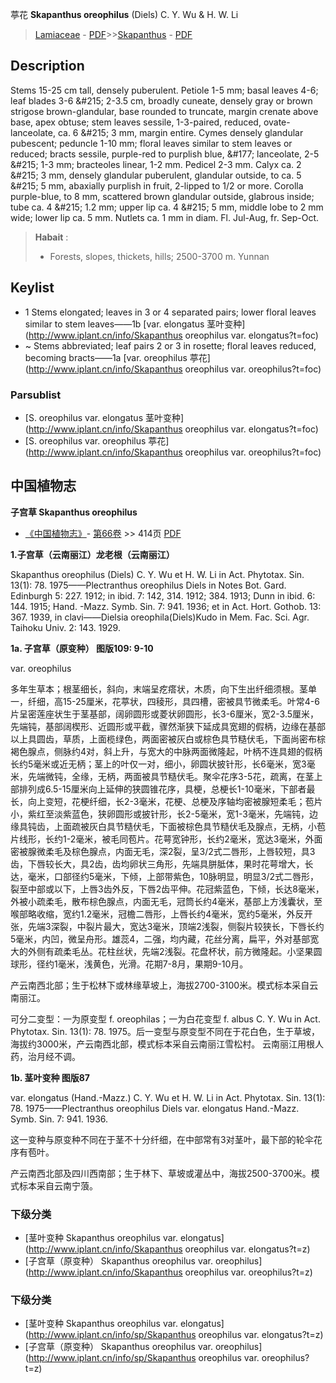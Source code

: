 葶花 **Skapanthus oreophilus** (Diels) C. Y. Wu & H. W. Li

> [Lamiaceae](http://www.iplant.cn/info/Lamiaceae?t=foc) - [PDF](http://www.iplant.cn/foc/pdf/Lamiaceae.pdf)>>[Skapanthus](http://www.iplant.cn/info/Skapanthus?t=foc) - [PDF](http://www.iplant.cn/foc/pdf/Skapanthus.pdf)

## Description

Stems 15-25 cm tall, densely puberulent. Petiole 1-5 mm; basal leaves 4-6; leaf blades 3-6 &amp;#215; 2-3.5 cm, broadly cuneate, densely gray or brown strigose brown-glandular, base rounded to truncate, margin crenate above base, apex obtuse; stem leaves sessile, 1-3-paired, reduced, ovate-lanceolate, ca. 6 &amp;#215; 3 mm, margin entire. Cymes densely glandular pubescent; peduncle 1-10 mm; floral leaves similar to stem leaves or reduced; bracts sessile, purple-red to purplish blue, &amp;#177; lanceolate, 2-5 &amp;#215; 1-3 mm; bracteoles linear, 1-2 mm. Pedicel 2-3 mm. Calyx ca. 2 &amp;#215; 3 mm, densely glandular puberulent, glandular outside, to ca. 5 &amp;#215; 5 mm, abaxially purplish in fruit, 2-lipped to 1/2 or more. Corolla purple-blue, to 8 mm, scattered brown glandular outside, glabrous inside; tube ca. 4 &amp;#215; 1.2 mm; upper lip ca. 4 &amp;#215; 5 mm, middle lobe to 2 mm wide; lower lip ca. 5 mm. Nutlets ca. 1 mm in diam. Fl. Jul-Aug, fr. Sep-Oct.

> **Habait** : 
>* Forests, slopes, thickets, hills; 2500-3700 m. Yunnan

## Keylist

* 1 Stems elongated; leaves in 3 or 4 separated pairs;  lower floral leaves similar to stem leaves——1b  [var. elongatus 茎叶变种](http://www.iplant.cn/info/Skapanthus oreophilus var. elongatus?t=foc)
* ~ Stems abbreviated; leaf pairs 2 or 3 in rosette; floral leaves reduced, becoming bracts——1a  [var. oreophilus 葶花](http://www.iplant.cn/info/Skapanthus oreophilus var. oreophilus?t=foc)


### Parsublist

* [S.  oreophilus var. elongatus  茎叶变种](http://www.iplant.cn/info/Skapanthus oreophilus var. elongatus?t=foc)
* [S.  oreophilus var. oreophilus  葶花](http://www.iplant.cn/info/Skapanthus oreophilus var. oreophilus?t=foc)

## 中国植物志


**子宫草 Skapanthus oreophilus**

* [《中国植物志》](http://www.iplant.cn/frps)- [第66卷](http://www.iplant.cn/frps/vol/66) >> 414页 [PDF](http://www.iplant.cn/frps/pdf/66/414.PDF)

**1.子宫草（云南丽江）龙老根（云南丽江）**

Skapanthus oreophilus (Diels) C. Y. Wu et H. W. Li in Act. Phytotax. Sin. 13(1): 78. 1975——Plectranthus oreophilus Diels in Notes Bot. Gard. Edinburgh 5: 227. 1912; in ibid. 7: 142, 314. 1912; 384. 1913; Dunn in ibid. 6: 144. 1915; Hand. -Mazz. Symb. Sin. 7: 941. 1936; et in Act. Hort. Gothob. 13: 367. 1939, in clavi——Dielsia oreophila(Diels)Kudo in Mem. Fac. Sci. Agr. Taihoku Univ. 2: 143. 1929.

**1a. 子宫草（原变种）  图版109: 9-10**

var. oreophilus

多年生草本；根茎细长，斜向，末端呈疙瘩状，木质，向下生出纤细须根。茎单一，纤细，高15-25厘米，花葶状，四稜形，具四槽，密被具节微柔毛。叶常4-6片呈密莲座状生于茎基部，阔卵圆形或菱状卵圆形，长3-6厘米，宽2-3.5厘米，先端钝，基部阔楔形、近圆形或平截，骤然渐狭下延成具宽翅的假柄，边缘在基部以上具圆齿，草质，上面榄绿色，两面密被灰白或棕色具节糙伏毛，下面尚密布棕褐色腺点，侧脉约4对，斜上升，与宽大的中脉两面微隆起，叶柄不连具翅的假柄长约5毫米或近无柄；茎上的叶仅一对，细小，卵圆状披针形，长6毫米，宽3毫米，先端微钝，全缘，无柄，两面被具节糙伏毛。聚伞花序3-5花，疏离，在茎上部排列成6.5-15厘米向上延伸的狭圆锥花序，具梗，总梗长1-10毫米，下部者最长，向上变短，花梗纤细，长2-3毫米，花梗、总梗及序轴均密被腺短柔毛；苞片小，紫红至淡紫蓝色，狭卵圆形或披针形，长2-5毫米，宽1-3毫米，先端钝，边缘具钝齿，上面疏被灰白具节糙伏毛，下面被棕色具节糙伏毛及腺点，无柄，小苞片线形，长约1-2毫米，被毛同苞片。花萼宽钟形，长约2毫米，宽达3毫米，外面密被腺微柔毛及棕色腺点，内面无毛，深2裂，呈3/2式二唇形，上唇较短，具3齿，下唇较长大，具2齿，齿均卵状三角形，先端具胼胝体，果时花萼增大，长达，毫米，口部径约5毫米，下倾，上部带紫色，10脉明显，明显3/2式二唇形，裂至中部或以下，上唇3齿外反，下唇2齿平伸。花冠紫蓝色，下倾，长达8毫米，外被小疏柔毛，散布棕色腺点，内面无毛，冠筒长约4毫米，基部上方浅囊状，至喉部略收缩，宽约1.2毫米，冠檐二唇形，上唇长约4毫米，宽约5毫米，外反开张，先端3深裂，中裂片最大，宽达3毫米，顶端2浅裂，侧裂片较狭长，下唇长约5毫米，内凹，微呈舟形。雄蕊4，二强，均内藏，花丝分离，扁平，外对基部宽大的外侧有疏柔毛丛。花柱丝状，先端2浅裂。花盘杯状，前方微隆起。小坚果圆球形，径约1毫米，浅黄色，光滑。花期7-8月，果期9-10月。

产云南西北部；生于松林下或林缘草坡上，海拔2700-3100米。模式标本采自云南丽江。

可分二变型：一为原变型 f. oreophilas；一为白花变型 f. albus C. Y. Wu in Act. Phytotax. Sin. 13(1): 78. 1975。后一变型与原变型不同在于花白色，生于草坡，海拔约3000米，产云南西北部，模式标本采自云南丽江雪松村。 云南丽江用根人药，治月经不调。

**1b. 茎叶变种 图版87**

var. elongatus (Hand.-Mazz.) C. Y. Wu et H. W. Li in Act. Phytotax. Sin. 13(1): 78. 1975——Plectranthus oreophilus Diels var. elongatus Hand.-Mazz. Symb. Sin. 7: 941. 1936.

这一变种与原变种不同在于茎不十分纤细，在中部常有3对茎叶，最下部的轮伞花序有苞叶。

产云南西北部及四川西南部；生于林下、草坡或灌丛中，海拔2500-3700米。模式标本采自云南宁蒗。

### 下级分类
* [茎叶变种  Skapanthus oreophilus var. elongatus](http://www.iplant.cn/info/Skapanthus oreophilus var. elongatus?t=z)
* [子宫草（原变种）  Skapanthus oreophilus var. oreophilus](http://www.iplant.cn/info/Skapanthus oreophilus var. oreophilus?t=z)

### 下级分类
* [茎叶变种  Skapanthus oreophilus var. elongatus](http://www.iplant.cn/info/sp/Skapanthus oreophilus var. elongatus?t=z)
* [子宫草（原变种）  Skapanthus oreophilus var. oreophilus](http://www.iplant.cn/info/sp/Skapanthus oreophilus var. oreophilus?t=z)
